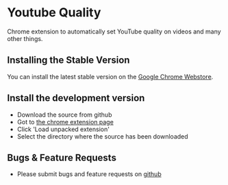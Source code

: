 Youtube Quality
===============

Chrome extension to automatically set YouTube quality on videos and many other things.

Installing the Stable Version
-----------------------------

You can install the latest stable version on the [Google Chrome Webstore](https://chrome.google.com/webstore/detail/set-youtube-quality/nfcilgimggemnogfigihdkmapdhhlbph).

Install the development version
-------------------------------

+ Download the source from github
+ Got to [the chrome extension page](chrome://extensions/)
+ Click 'Load unpacked extension'
+ Select the directory where the source has been downloaded


Bugs & Feature Requests
------------------------

+ Please submit bugs and feature requests on [github](https://github.com/Focus/youtubequality)